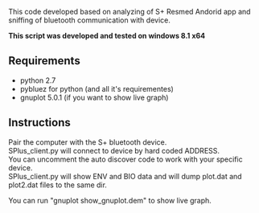 This code developed based on analyzing of S+ Resmed Andorid app and sniffing of bluetooth communication with device.

**This script was developed and tested on windows 8.1 x64**

## Requirements

* python 2.7
* pybluez for python (and all it's requirementes)
* gnuplot 5.0.1 (if you want to show live graph)

## Instructions
	
Pair the computer with the S+ bluetooth device.  
SPlus_client.py will connect to device by hard coded ADDRESS.  
You can uncomment the auto discover code to work with your specific device.  
SPlus_client.py will show ENV and BIO data and will dump plot.dat and plot2.dat files to the same dir.

You can run "gnuplot show_gnuplot.dem" to show live graph.